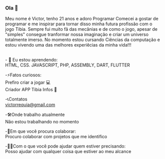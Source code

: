 ### Ola 👋
Meu nome é Victor, tenho 21 anos e adoro Programar
Comecei a gostar de programar e me inspirar para tornar disso minha futura profissão com o jogo Tibia. Sempre fui muito fã das mecânias e de como o jogo, apesar de "simples" consegue tranformar nossa imaginação e criar um universo totalmente imerso.
No momento estou cursando Ciências da computação e estou vivendo uma das melhores experiêcias da minha vida!!! 

<br>- 🌱 Eu estou aprendendo:
<br>HTML, CSS. JAVASCRIPT, PHP, ASSEMBLY, DART, FLUTTER<br>

-⚡Fatos curiosos:
<br>Prefiro criar a jogar 💻
<br>Criador APP Tibia Infos 🧙<br>

-📞Contatos
<br>victorrequia@gmail.com<br>

-🛠Onde trabalho atualmente
<br>Não estou trabalhando no momento

-👯Em que você procura colaborar:
<br>Procuro colaborar com projetos que me identifico<br>

-✌🏼Com o que você pode ajudar quem estiver precisando:
<br>Posso ajudar com qualquer coisa que estiver ao meu alcance<br>
<!--
**victorrequia/victorrequia** is a ✨ _special_ ✨ repository because its `README.md` (this file) appears on your GitHub profile.

Here are some ideas to get you started:

- 🔭 I’m currently working on ...
- 🌱 I’m currently learning ...
- 👯 I’m looking to collaborate on ...
- 🤔 I’m looking for help with ...
- 💬 Ask me about ...
- 📫 How to reach me: ...
- 😄 Pronouns: ...
- ⚡ Fun fact: ...
-->
